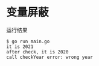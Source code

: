 # 变量屏蔽

运行结果
```
$ go run main.go
it is 2021
after check, it is 2020
call checkYear error: wrong year
```